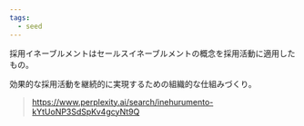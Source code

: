 ```yaml
---
tags:
  - seed
---
```



採用イネーブルメントはセールスイネーブルメントの概念を採用活動に適用したもの。

効果的な採用活動を継続的に実現するための組織的な仕組みづくり。

> https://www.perplexity.ai/search/inehurumento-kYtUoNP3SdSpKv4gcyNt9Q